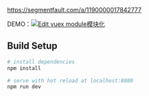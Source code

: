 https://segmentfault.com/a/1190000017842777

DEMO：[![Edit vuex module模块化](https://codesandbox.io/static/img/play-codesandbox.svg)](https://codesandbox.io/s/92kjy998qo)
## Build Setup

``` bash
# install dependencies
npm install

# serve with hot reload at localhost:8080
npm run dev
```
